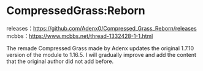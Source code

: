 # CompressedGrass:Reborn
 releases：https://github.com/Adenx0/Compressed_Grass_Reborn/releases 
 mcbbs：https://www.mcbbs.net/thread-1332428-1-1.html
 
The remade Compressed Grass made by Adenx updates the original 1.7.10 version of the module to 1.16.5. I will gradually improve and add the content that the original author did not add before.
